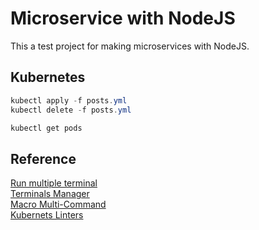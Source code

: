 # Microservice with NodeJS

This a test project for making microservices with NodeJS.

## Kubernetes

```powershell
kubectl apply -f posts.yml
kubectl delete -f posts.yml

kubectl get pods
```

## Reference

[Run multiple terminal](https://stackoverflow.com/questions/60621321/create-multiple-terminals-and-run-commands-in-vscode)  
[Terminals Manager](https://marketplace.visualstudio.com/items?itemName=fabiospampinato.vscode-terminals)  
[Macro Multi-Command](https://marketplace.visualstudio.com/items?itemName=ryuta46.multi-command)  
[Kubernets Linters](https://stackoverflow.com/questions/64080471/kubernetes-one-or-more-containers-do-not-have-resource-limits-warning-in-vs-c)  

